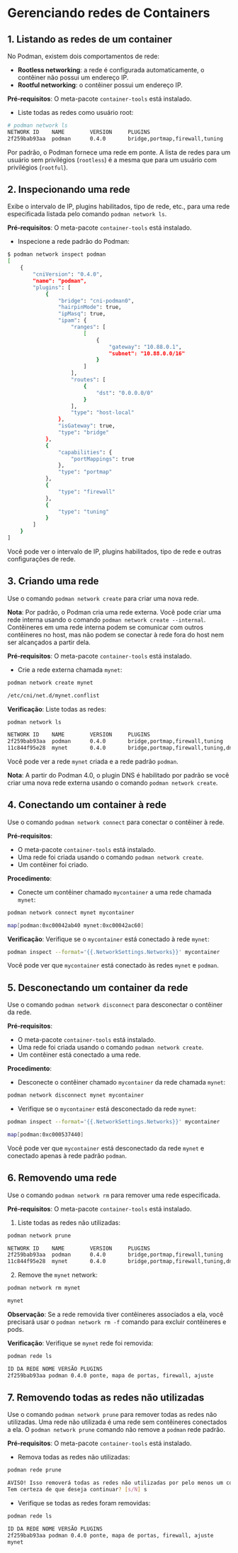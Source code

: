 # Gerenciando redes de Containers

## 1. Listando as redes de um container

No Podman, existem dois comportamentos de rede:

- **Rootless networking**: a rede é configurada automaticamente, o contêiner não possui um endereço IP.
- **Rootful networking**: o contêiner possui um endereço IP.

**Pré-requisitos**: O meta-pacote `container-tools` está instalado.

- Liste todas as redes como usuário root:

```bash
# podman network ls
NETWORK ID    NAME        VERSION     PLUGINS
2f259bab93aa  podman      0.4.0       bridge,portmap,firewall,tuning
```

Por padrão, o Podman fornece uma rede em ponte. A lista de redes para um usuário sem privilégios (`rootless`) é a mesma que para um usuário com privilégios (`rootful`).

## 2. Inspecionando uma rede

Exibe o intervalo de IP, plugins habilitados, tipo de rede, etc., para uma rede especificada listada pelo comando `podman network ls`.

**Pré-requisitos**: O meta-pacote `container-tools` está instalado.

- Inspecione a rede padrão do Podman:

```bash
$ podman network inspect podman
[
    {
        "cniVersion": "0.4.0",
        "name": "podman",
        "plugins": [
            {
                "bridge": "cni-podman0",
                "hairpinMode": true,
                "ipMasq": true,
                "ipam": {
                    "ranges": [
                        [
                            {
                                "gateway": "10.88.0.1",
                                "subnet": "10.88.0.0/16"
                            }
                        ]
                    ],
                    "routes": [
                        {
                            "dst": "0.0.0.0/0"
                        }
                    ],
                    "type": "host-local"
                },
                "isGateway": true,
                "type": "bridge"
            },
            {
                "capabilities": {
                    "portMappings": true
                },
                "type": "portmap"
            },
            {
                "type": "firewall"
            },
            {
                "type": "tuning"
            }
        ]
    }
]
```

Você pode ver o intervalo de IP, plugins habilitados, tipo de rede e outras configurações de rede.

## 3. Criando uma rede

Use o comando `podman network create` para criar uma nova rede.

**Nota**: Por padrão, o Podman cria uma rede externa. Você pode criar uma rede interna usando o comando `podman network create --internal`. Contêineres em uma rede interna podem se comunicar com outros contêineres no host, mas não podem se conectar à rede fora do host nem ser alcançados a partir dela.

**Pré-requisitos**: O meta-pacote `container-tools` está instalado.

- Crie a rede externa chamada `mynet`:

```bash
podman network create mynet

/etc/cni/net.d/mynet.conflist
```

**Verificação**: Liste todas as redes:

```bash
podman network ls

NETWORK ID    NAME        VERSION     PLUGINS
2f259bab93aa  podman      0.4.0       bridge,portmap,firewall,tuning
11c844f95e28  mynet       0.4.0       bridge,portmap,firewall,tuning,dnsname
```

Você pode ver a rede `mynet` criada e a rede padrão `podman`.

**Nota**: A partir do Podman 4.0, o plugin DNS é habilitado por padrão se você criar uma nova rede externa usando o comando `podman network create`.

## 4. Conectando um container à rede

Use o comando `podman network connect` para conectar o contêiner à rede.

**Pré-requisitos**:

- O meta-pacote `container-tools` está instalado.
- Uma rede foi criada usando o comando `podman network create`.
- Um contêiner foi criado.

**Procedimento**:

- Conecte um contêiner chamado `mycontainer` a uma rede chamada `mynet`:

```bash
podman network connect mynet mycontainer

map[podman:0xc00042ab40 mynet:0xc00042ac60]
```

**Verificação**: Verifique se o `mycontainer` está conectado à rede `mynet`:

```bash
podman inspect --format='{{.NetworkSettings.Networks}}' mycontainer
```

Você pode ver que `mycontainer` está conectado às redes `mynet` e `podman`.

## 5. Desconectando um container da rede

Use o comando `podman network disconnect` para desconectar o contêiner da rede.

**Pré-requisitos**:

- O meta-pacote `container-tools` está instalado.
- Uma rede foi criada usando o comando `podman network create`.
- Um contêiner está conectado a uma rede.

**Procedimento**:

- Desconecte o contêiner chamado `mycontainer` da rede chamada `mynet`:

```bash
podman network disconnect mynet mycontainer
```

- Verifique se o `mycontainer` está desconectado da rede `mynet`:

```bash
podman inspect --format='{{.NetworkSettings.Networks}}' mycontainer

map[podman:0xc000537440]
```

Você pode ver que `mycontainer` está desconectado da rede `mynet` e conectado apenas à rede padrão `podman`.

## 6. Removendo uma rede

Use o comando `podman network rm` para remover uma rede especificada.

**Pré-requisitos**: O meta-pacote `container-tools` está instalado.

1. Liste todas as redes não utilizadas:

```bash
podman network prune

NETWORK ID    NAME        VERSION     PLUGINS
2f259bab93aa  podman      0.4.0       bridge,portmap,firewall,tuning
11c844f95e28  mynet       0.4.0       bridge,portmap,firewall,tuning,dnsname
```

2. Remove the `mynet` network:

```bash
podman network rm mynet

mynet
```

**Observação**: Se a rede removida tiver contêineres associados a ela, você precisará usar o `podman network rm -f` comando para excluir contêineres e pods.

**Verificação**: Verifique se `mynet` rede foi removida:

```bash
podman rede ls

ID DA REDE NOME VERSÃO PLUGINS
2f259bab93aa podman 0.4.0 ponte, mapa de portas, firewall, ajuste
```

## 7. Removendo todas as redes não utilizadas

Use o comando `podman network prune` para remover todas as redes não utilizadas. Uma rede não utilizada é uma rede sem contêineres conectados a ela. O `podman network prune` comando não remove a `podman` rede padrão.

**Pré-requisitos**: O meta-pacote `container-tools` está instalado.

- Remova todas as redes não utilizadas:

```bash
podman rede prune

AVISO! Isso removerá todas as redes não utilizadas por pelo menos um contêiner.
Tem certeza de que deseja continuar? [s/N] s
```

- Verifique se todas as redes foram removidas:

```bash
podman rede ls

ID DA REDE NOME VERSÃO PLUGINS
2f259bab93aa podman 0.4.0 ponte, mapa de portas, firewall, ajuste
mynet
```
